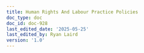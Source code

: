 ```yaml
---
title: Human Rights And Labour Practice Policies
doc_type: doc
doc_id: doc-928
last_edited_date: '2025-05-25'
last_edited_by: Ryan Laird
version: '1.0'
---
```


<!-- Unsupported block type: unsupported -->
